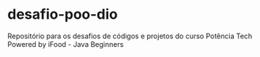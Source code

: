 # desafio-poo-dio
Repositório para os desafios de códigos e projetos do curso Potência Tech Powered by iFood - Java Beginners
